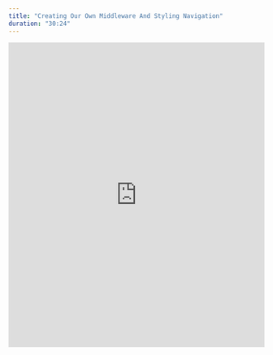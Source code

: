 ```yaml
---
title: "Creating Our Own Middleware And Styling Navigation"
duration: "30:24"
---
```


<iframe width="100%" height="600" src="https://www.youtube.com/embed/5PE1_QyYQo8" title="YouTube video player" frameborder="0" allow="accelerometer; autoplay; clipboard-write; encrypted-media; gyroscope; picture-in-picture; web-share" allowfullscreen></iframe>
